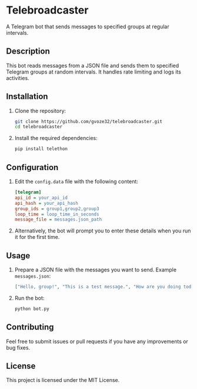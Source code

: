 # Telebroadcaster

A Telegram bot that sends messages to specified groups at regular intervals.

## Description

This bot reads messages from a JSON file and sends them to specified Telegram groups at random intervals. It handles rate limiting and logs its activities.

## Installation

1. Clone the repository:

   ```bash
   git clone https://github.com/gvoze32/telebroadcaster.git
   cd telebroadcaster
   ```

2. Install the required dependencies:
   ```bash
   pip install telethon
   ```

## Configuration

1. Edit the `config.data` file with the following content:

   ```ini
   [telegram]
   api_id = your_api_id
   api_hash = your_api_hash
   group_ids = group1,group2,group3
   loop_time = loop_time_in_seconds
   message_file = messages.json_path
   ```

2. Alternatively, the bot will prompt you to enter these details when you run it for the first time.

## Usage

1. Prepare a JSON file with the messages you want to send. Example `messages.json`:

   ```json
   ["Hello, group!", "This is a test message.", "How are you doing today?"]
   ```

2. Run the bot:
   ```bash
   python bot.py
   ```

## Contributing

Feel free to submit issues or pull requests if you have any improvements or bug fixes.

## License

This project is licensed under the MIT License.
